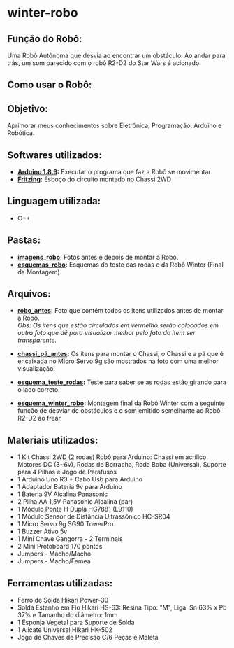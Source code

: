 # winter-robo

## Função do Robô: 
Uma Robô Autônoma que desvia ao encontrar um obstáculo. Ao andar para trás, um som parecido com o robô R2-D2 do Star Wars é acionado.  


## Como usar o Robô: 



## Objetivo:
Aprimorar meus conhecimentos sobre Eletrônica, Programação, Arduino e Robótica. 



## Softwares utilizados:
* **[Arduino 1.8.9](https://www.arduino.cc/en/Main/Software):** Executar o programa que faz a Robô se movimentar
* **[Fritzing](https://fritzing.org/download/):** Esboço do circuito montado no Chassi 2WD

## Linguagem utilizada:
* C++ 



## Pastas:
* **[imagens_robo](https://github.com/karenarcoverde/winter-robo/tree/master/imagens_robo):** Fotos antes e depois de montar a Robô.
* **[esquemas_robo](https://github.com/karenarcoverde/winter-robo/tree/master/esquemas_robo):** Esquemas do teste das rodas e da Robô Winter (Final da Montagem).


## Arquivos: 
* **[robo_antes](https://github.com/karenarcoverde/winter-robo/blob/master/imagens_robo/robo_antes.jpg):** Foto que contém todos os itens utilizados antes de montar a Robô. <br>
*Obs: Os itens que estão circulados em vermelho serão colocados em outra foto que dê para visualizar melhor pelo fato do item ser transparente.* <br>



* **[chassi_pá_antes](https://github.com/karenarcoverde/winter-robo/blob/master/imagens_robo/chassi_p%C3%A1_antes.jpg):** Os itens para montar o Chassi, o Chassi e a pá que é encaixada no Micro Servo 9g são mostrados na foto com uma melhor visualização. <br> 

* **[esquema_teste_rodas](https://github.com/karenarcoverde/winter-robo/blob/master/esquemas_robo/esquema_teste_rodas.jpg):** Teste para saber se as rodas estão girando para o lado correto. <br>

* **[esquema_winter_robo](https://github.com/karenarcoverde/winter-robo/blob/master/esquemas_robo/esquema_winter_robo.jpg):** Montagem final da Robô Winter com a seguinte função de desviar de obstáculos e o som emitido semelhante ao Robô R2-D2 ao frear. <br>






## Materiais utilizados:
* 1 Kit Chassi 2WD (2 rodas) Robô para Arduino: Chassi em acrílico, Motores DC (3~6v), Rodas de Borracha, Roda Boba (Universal), Suporte para 4 Pilhas e Jogo de Parafusos
* 1 Arduino Uno R3 + Cabo Usb para Arduino
* 1 Adaptador Bateria 9v para Arduino
* 1 Bateria 9V Alcalina Panasonic
* 2 Pilha AA 1,5V Panasonic Alcalina (par)
* 1 Módulo Ponte H Dupla HG7881 (L9110)
* 1 Módulo Sensor de Distância Ultrassônico HC-SR04
* 1 Micro Servo 9g SG90 TowerPro
* 1 Buzzer Ativo 5v
* 1 Mini Chave Gangorra - 2 Terminais
* 2 Mini Protoboard 170 pontos
* Jumpers - Macho/Macho
* Jumpers - Macho/Femea




## Ferramentas utilizadas:
* Ferro de Solda Hikari Power-30
* Solda Estanho em Fio Hikari HS-63: Resina Tipo: "M", Liga: Sn 63% x Pb 37% e Tamanho do diâmetro: 1mm
* 1 Esponja Vegetal para Suporte de Solda
* 1 Alicate Universal Hikari HK-502
* Jogo de Chaves de Precisão C/6 Peças e Maleta

